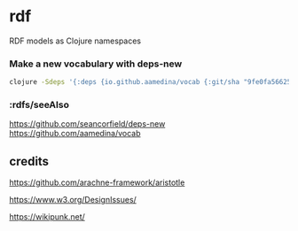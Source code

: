 # rdf
RDF models as Clojure namespaces

### Make a new vocabulary with deps-new
``` bash
clojure -Sdeps '{:deps {io.github.aamedina/vocab {:git/sha "9fe0fa56625b9a7ceaf92b9f285863678ad3d786"}}}' -Tnew create :template aamedina/vocab :name net.wikipunk/example :rdfa/prefix "example" :rdfa/uri '"https://wikipunk.net/example/"' :git/sha '"7e688f78c3bfb92fa735f0f11d1418cd73a5b20a"'
```

### :rdfs/seeAlso 
https://github.com/seancorfield/deps-new
https://github.com/aamedina/vocab

## credits
https://github.com/arachne-framework/aristotle

https://www.w3.org/DesignIssues/

https://wikipunk.net/
